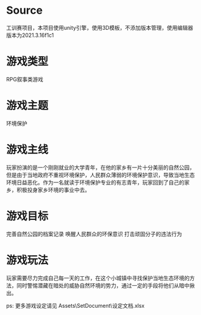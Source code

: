 # Source
工训赛项目，本项目使用unity引擎，使用3D模板，不添加版本管理，使用编辑器版本为2021.3.16f1c1

# 游戏类型
RPG叙事类游戏

# 游戏主题
环境保护

# 游戏主线
玩家扮演的是一个刚刚就业的大学青年，在他的家乡有一片十分美丽的自然公园，但是由于当地政府不重视环境保护，人民群众薄弱的环境保护意识，导致当地生态环境日益恶化。作为一名就读于环境保护专业的有志青年，玩家回到了自己的家乡，积极投身家乡环境的事业中去。

# 游戏目标
完善自然公园的档案记录
唤醒人民群众的环保意识
打击顽固分子的违法行为

# 游戏玩法
玩家需要尽力完成自己每一天的工作，在这个小城镇中寻找保护当地生态环境的方法，同时警惕潜藏在暗处的威胁自然环境的势力，通过一定的手段将他们从暗中揪出。

ps: 更多游戏设定请见 Assets\SetDocument\设定文档.xlsx